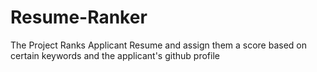 # Resume-Ranker
The Project Ranks Applicant Resume and assign them a score based on certain keywords and the applicant's github profile
